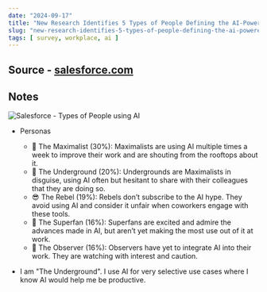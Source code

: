 ```yaml
---
date: "2024-09-17"
title: "New Research Identifies 5 Types of People Defining the AI-Powered Future of Work"
slug: "new-research-identifies-5-types-of-people-defining-the-ai-powered-future-of-work"
tags: [ survey, workplace, ai ]
---
```




## Source - [salesforce.com][1]

## Notes

![Salesforce - Types of People using AI][2]

* Personas
  * 🥰 The Maximalist (30%): Maximalists are using AI multiple times a week to improve their work and are shouting from the rooftops about it.
  * 🤫 The Underground (20%): Undergrounds are Maximalists in disguise, using AI often but hesitant to share with their colleagues that they are doing so.
  * 😎 The Rebel (19%): Rebels don’t subscribe to the AI hype. They avoid using AI and consider it unfair when coworkers engage with these tools.
  * 🤩 The Superfan (16%): Superfans are excited and admire the advances made in AI, but aren’t yet making the most use out of it at work.
  * 🧐 The Observer (16%): Observers have yet to integrate AI into their work. They are watching with interest and caution.
* I am "The Underground". I use AI for very selective use cases where I know AI would help me be productive.



  [1]: https://www.salesforce.com/news/stories/ai-personas-at-work/
  [2]: /reads/2024/09/images/salesforce-types-of-people-using-ai.png
